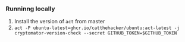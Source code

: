### Runninng locally

1. Install the version of `act` from master
2. `act -P ubuntu-latest=ghcr.io/catthehacker/ubuntu:act-latest -j cryptomator-version-check --secret GITHUB_TOKEN=$GITHUB_TOKEN`
